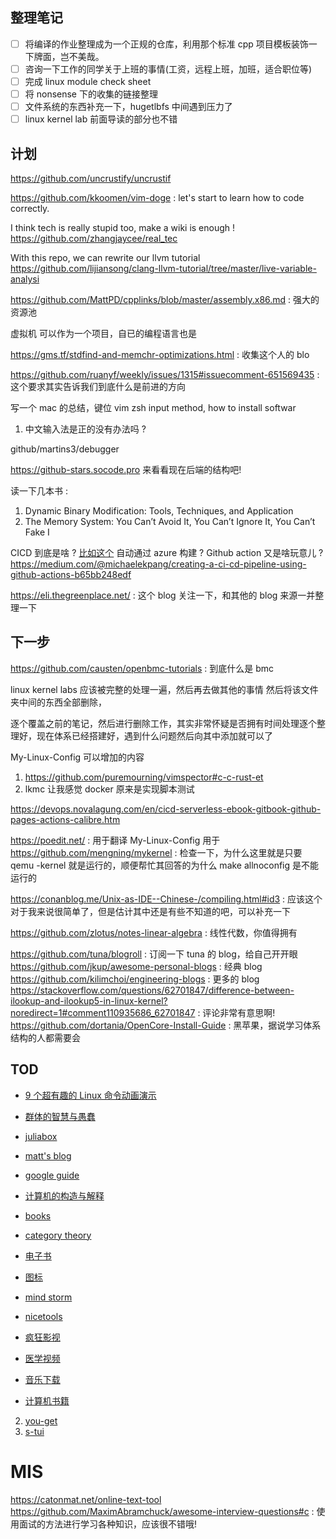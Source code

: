 ## 整理笔记
- [ ] 将编译的作业整理成为一个正规的仓库，利用那个标准 cpp 项目模板装饰一下牌面，岂不美哉。
- [ ] 咨询一下工作的同学关于上班的事情(工资，远程上班，加班，适合职位等)
- [ ] 完成 linux module check sheet
- [ ] 将 nonsense 下的收集的链接整理
- [ ] 文件系统的东西补充一下，hugetlbfs 中间遇到压力了
- [ ] linux kernel lab 前面导读的部分也不错

## 计划
https://github.com/uncrustify/uncrustif

https://github.com/kkoomen/vim-doge : let's start to learn how to code correctly.

I think tech is really stupid too, make a wiki is enough !
https://github.com/zhangjaycee/real_tec


With this repo, we can rewrite our llvm tutorial
https://github.com/lijiansong/clang-llvm-tutorial/tree/master/live-variable-analysi


https://github.com/MattPD/cpplinks/blob/master/assembly.x86.md : 强大的资源池

虚拟机 可以作为一个项目，自已的编程语言也是

https://gms.tf/stdfind-and-memchr-optimizations.html : 收集这个人的 blo

https://github.com/ruanyf/weekly/issues/1315#issuecomment-651569435 : 这个要求其实告诉我们到底什么是前进的方向

写一个 mac 的总结，键位 vim zsh input method, how to install softwar
1. 中文输入法是正的没有办法吗 ?

github/martins3/debugger

https://github-stars.socode.pro 来看看现在后端的结构吧!

读一下几本书 :
1. Dynamic Binary Modification: Tools, Techniques, and Application
2. The Memory System: You Can’t Avoid It, You Can’t Ignore It, You Can’t Fake I


CICD 到底是啥 ? [比如这个](https://dev.azure.com/ucfconsort/rdma-core/_build/results?buildId=8091&view=results)
自动通过 azure 构建 ?
Github action 又是啥玩意儿 ?
https://medium.com/@michaelekpang/creating-a-ci-cd-pipeline-using-github-actions-b65bb248edf

https://eli.thegreenplace.net/ : 这个 blog 关注一下，和其他的 blog 来源一并整理一下


## 下一步
https://github.com/causten/openbmc-tutorials : 到底什么是 bmc

linux kernel labs 应该被完整的处理一遍，然后再去做其他的事情
然后将该文件夹中间的东西全部删除，

逐个覆盖之前的笔记，然后进行删除工作，其实非常怀疑是否拥有时间处理逐个整理好，现在体系已经搭建好，遇到什么问题然后向其中添加就可以了

My-Linux-Config 可以增加的内容
1. https://github.com/puremourning/vimspector#c-c-rust-et
3. lkmc 让我感觉 docker 原来是实现脚本测试

https://devops.novalagung.com/en/cicd-serverless-ebook-gitbook-github-pages-actions-calibre.htm

https://poedit.net/ : 用于翻译 My-Linux-Config 用于
https://github.com/mengning/mykernel : 检查一下，为什么这里就是只要 qemu -kernel 就是运行的，顺便帮忙其回答的为什么 make allnoconfig 是不能运行的

https://conanblog.me/Unix-as-IDE--Chinese-/compiling.html#id3 : 应该这个对于我来说很简单了，但是估计其中还是有些不知道的吧，可以补充一下

https://github.com/zlotus/notes-linear-algebra : 线性代数，你值得拥有

https://github.com/tuna/blogroll : 订阅一下 tuna 的 blog，给自己开开眼
https://github.com/jkup/awesome-personal-blogs : 经典 blog
https://github.com/kilimchoi/engineering-blogs : 更多的 blog
https://stackoverflow.com/questions/62701847/difference-between-ilookup-and-ilookup5-in-linux-kernel?noredirect=1#comment110935686_62701847 : 评论非常有意思啊!
https://github.com/dortania/OpenCore-Install-Guide : 黑苹果，据说学习体系结构的人都需要会
## TOD
- [9 个超有趣的 Linux 命令动画演示](https://zhuanlan.zhihu.com/p/37530240)
- [群体的智慧与愚蠢](https://ncase.me/crowds/zh-CN.html)
- [juliabox](https://www.juliabox.com/)
- [matt's blog](http://matt.might.net/articles/)
- [google guide](https://techdevguide.withgoogle.com/)
- [计算机的构造与解释](https://sarabander.github.io/sicp/)
- [books](https://github.com/programthink/books)
- [category theory](https://github.com/hmemcpy/milewski-ctfp-pdf)

- [电子书](http://www.xuexi111.com/)
- [图标](http://www.iconfont.cn/)
- [mind storm](http://naotu.baidu.com/home)
- [nicetools](http://www.nicetool.net/)
- [疯狂影视](http://ifkdy.com/)
- [医学视频](www.mvyxws.com)
- [音乐下载](https://www.tikitiki.cn)
- [计算机书籍](http://bestcbooks.com/categories/c-plus-plus/)

2. [you-get](https://github.com/soimort/you-get)
3. [s-tui](https://github.com/amanusk/s-tui)


# MIS
https://catonmat.net/online-text-tool
https://github.com/MaximAbramchuck/awesome-interview-questions#c : 使用面试的方法进行学习各种知识，应该很不错哦!
